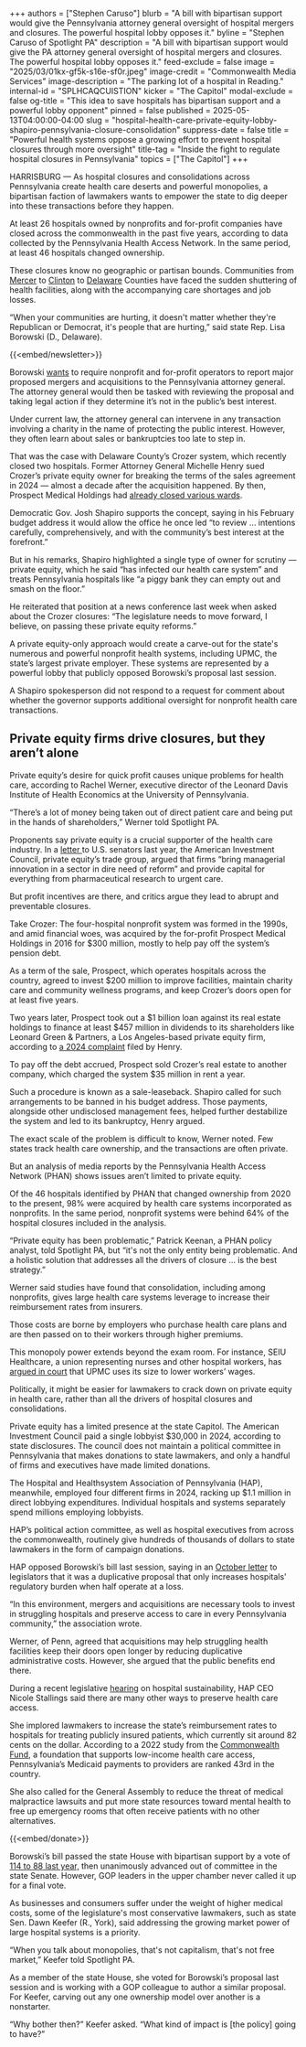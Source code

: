 +++
authors = ["Stephen Caruso"]
blurb = "A bill with bipartisan support would give the Pennsylvania attorney general oversight of hospital mergers and closures. The powerful hospital lobby opposes it."
byline = "Stephen Caruso of Spotlight PA"
description = "A bill with bipartisan support would give the PA attorney general oversight of hospital mergers and closures. The powerful hospital lobby opposes it."
feed-exclude = false
image = "2025/03/01kx-gf5k-s16e-sf0r.jpeg"
image-credit = "Commonwealth Media Services"
image-description = "The parking lot of a hospital in Reading."
internal-id = "SPLHCAQCUISTION"
kicker = "The Capitol"
modal-exclude = false
og-title = "This idea to save hospitals has bipartisan support and a powerful lobby opponent"
pinned = false
published = 2025-05-13T04:00:00-04:00
slug = "hospital-health-care-private-equity-lobby-shapiro-pennsylvania-closure-consolidation"
suppress-date = false
title = "Powerful health systems oppose a growing effort to prevent hospital closures through more oversight"
title-tag = "Inside the fight to regulate hospital closures in Pennsylvania"
topics = ["The Capitol"]
+++

HARRISBURG — As hospital closures and consolidations across Pennsylvania create health care deserts and powerful monopolies, a bipartisan faction of lawmakers wants to empower the state to dig deeper into these transactions before they happen.

At least 26 hospitals owned by nonprofits and for-profit companies have closed across the commonwealth in the past five years, according to data collected by the Pennsylvania Health Access Network. In the same period, at least 46 hospitals changed ownership.

These closures know no geographic or partisan bounds. Communities from <a href="https://www.chiefhealthcareexecutive.com/view/pennsylvania-hospital-closes-its-doors-but-hope-persists-for-reprieve">Mercer</a> to <a href="https://www.pennlive.com/news/2023/01/closing-at-upmc-hospital-in-central-pa-surprises-worries-mayor-of-rural-town.html">Clinton</a> to <a href="https://www.nbcphiladelphia.com/news/health/crozer-chester-hospital-closes/4174987/#:~:text=After%20months%20of%20efforts%20to,%2C%202025%2C%20Delaware%20County%20said.">Delaware</a> Counties have faced the sudden shuttering of health facilities, along with the accompanying care shortages and job losses.

“When your communities are hurting, it doesn&#39;t matter whether they&#39;re Republican or Democrat, it&#39;s people that are hurting,” said state Rep. Lisa Borowski (D., Delaware).

{{<embed/newsletter>}}

Borowski <a href="https://www.palegis.us/house/co-sponsorship/memo?memoID=44940">wants</a> to require nonprofit and for-profit operators to report major proposed mergers and acquisitions to the Pennsylvania attorney general. The attorney general would then be tasked with reviewing the proposal and taking legal action if they determine it’s not in the public’s best interest.

Under current law, the attorney general can intervene in any transaction involving a charity in the name of protecting the public interest. However, they often learn about sales or bankruptcies too late to step in.

That was the case with Delaware County’s Crozer system, which recently closed two hospitals. Former Attorney General Michelle Henry sued Crozer’s private equity owner for breaking the terms of the sales agreement in 2024 — almost a decade after the acquisition happened. By then, Prospect Medical Holdings had <a href="https://whyy.org/articles/pasnap-holds-rally-calling-attention-to-crozer-health-closures-in-delco/">already closed various wards</a>.

Democratic Gov. Josh Shapiro supports the concept, saying in his February budget address it would allow the office he once led “to review … intentions carefully, comprehensively, and with the community’s best interest at the forefront.”

But in his remarks, Shapiro highlighted a single type of owner for scrutiny — private equity, which he said “has infected our health care system” and treats Pennsylvania hospitals like “a piggy bank they can empty out and smash on the floor.”

He reiterated that position at a news conference last week when asked about the Crozer closures: “The legislature needs to move forward, I believe, on passing these private equity reforms.”

A private equity-only approach would create a carve-out for the state&#39;s numerous and powerful nonprofit health systems, including UPMC, the state’s largest private employer. These systems are represented by a powerful lobby that publicly opposed Borowski’s proposal last session.

A Shapiro spokesperson did not respond to a request for comment about whether the governor supports additional oversight for nonprofit health care transactions.

## Private equity firms drive closures, but they aren’t alone

Private equity’s desire for quick profit causes unique problems for health care, according to Rachel Werner, executive director of the Leonard Davis Institute of Health Economics at the University of Pennsylvania.

“There’s a lot of money being taken out of direct patient care and being put in the hands of shareholders,” Werner told Spotlight PA.

Proponents say private equity is a crucial supporter of the health care industry. In a <a href="https://www.investmentcouncil.org/wp-content/uploads/2024/09/AIC-Letter-re-Senate-HELP-Hearing-.pdf">letter</a><u> </u>to U.S. senators last year, the American Investment Council, private equity’s trade group, argued that firms “bring managerial innovation in a sector in dire need of reform” and provide capital for everything from pharmaceutical research to urgent care.

But profit incentives are there, and critics argue they lead to abrupt and preventable closures.

Take Crozer: The four-hospital nonprofit system was formed in the 1990s, and amid financial woes, was acquired by the for-profit Prospect Medical Holdings in 2016 for $300 million, mostly to help pay off the system’s pension debt.

As a term of the sale, Prospect, which operates hospitals across the country, agreed to invest $200 million to improve facilities, maintain charity care and community wellness programs, and keep Crozer’s doors open for at least five years.

Two years later, Prospect took out a $1 billion loan against its real estate holdings to finance at least $457 million in dividends to its shareholders like Leonard Green &amp; Partners, a Los Angeles-based private equity firm, according to <a href="https://www.attorneygeneral.gov/wp-content/uploads/2024/10/2024-10-29-Prospect_Crozer_Complaint_Commonwealth_FILED.pdf">a 2024 complaint</a> filed by Henry.

To pay off the debt accrued, Prospect sold Crozer’s real estate to another company, which charged the system $35 million in rent a year.

Such a procedure is known as a sale-leaseback. Shapiro called for such arrangements to be banned in his budget address. Those payments, alongside other undisclosed management fees, helped further destabilize the system and led to its bankruptcy, Henry argued.

The exact scale of the problem is difficult to know, Werner noted. Few states track health care ownership, and the transactions are often private.

But an analysis of media reports by the Pennsylvania Health Access Network (PHAN) shows issues aren’t limited to private equity.

Of the 46 hospitals identified by PHAN that changed ownership from 2020 to the present, 98% were acquired by health care systems incorporated as nonprofits. In the same period, nonprofit systems were behind 64% of the hospital closures included in the analysis.

“Private equity has been problematic,” Patrick Keenan, a PHAN policy analyst, told Spotlight PA, but “it&#39;s not the only entity being problematic. And a holistic solution that addresses all the drivers of closure … is the best strategy.”

Werner said studies have found that consolidation, including among nonprofits, gives large health care systems leverage to increase their reimbursement rates from insurers.

Those costs are borne by employers who purchase health care plans and are then passed on to their workers through higher premiums.

This monopoly power extends beyond the exam room. For instance, SEIU Healthcare, a union representing nurses and other hospital workers, has <a href="https://www.wesa.fm/health-science-tech/2024-10-03/justice-department-upmc-lawsuit-health-care-monopoly">argued in court</a> that UPMC uses its size to lower workers’ wages.

Politically, it might be easier for lawmakers to crack down on private equity in health care, rather than all the drivers of hospital closures and consolidations.

Private equity has a limited presence at the state Capitol. The American Investment Council paid a single lobbyist $30,000 in 2024, according to state disclosures. The council does not maintain a political committee in Pennsylvania that makes donations to state lawmakers, and only a handful of firms and executives have made limited donations.

The Hospital and Healthsystem Association of Pennsylvania (HAP), meanwhile, employed four different firms in 2024, racking up $1.1 million in direct lobbying expenditures. Individual hospitals and systems separately spend millions employing lobbyists.

HAP’s political action committee, as well as hospital executives from across the commonwealth, routinely give hundreds of thousands of dollars to state lawmakers in the form of campaign donations.

HAP opposed Borowski’s bill last session, saying in an <a href="https://www.haponline.org/Resource-Center?resourceid=1242">October letter</a> to legislators that it was a duplicative proposal that only increases hospitals&#39; regulatory burden when half operate at a loss.

“In this environment, mergers and acquisitions are necessary tools to invest in struggling hospitals and preserve access to care in every Pennsylvania community,” the association wrote.

Werner, of Penn, agreed that acquisitions may help struggling health facilities keep their doors open longer by reducing duplicative administrative costs. However, she argued that the public benefits end there.

During a recent legislative <a href="https://institutional.pasenategop.com/">hearing</a> on hospital sustainability, HAP CEO Nicole Stallings said there are many other ways to preserve health care access.

She implored lawmakers to increase the state’s reimbursement rates to hospitals for treating publicly insured patients, which currently sit around 82 cents on the dollar. According to a 2022 study from the <a href="https://www.commonwealthfund.org/blog/2022/medicaid-reimbursement-rates-are-racial-justice-issue">Commonwealth Fund</a>, a foundation that supports low-income health care access, Pennsylvania’s Medicaid payments to providers are ranked 43rd in the country.

She also called for the General Assembly to reduce the threat of medical malpractice lawsuits and put more state resources toward mental health to free up emergency rooms that often receive patients with no other alternatives.

{{<embed/donate>}}

Borowski’s bill passed the state House with bipartisan support by a vote of <a href="https://www.palegis.us/house/roll-calls/summary?sessYr=2023&amp;sessInd=0&amp;rcNum=1451">114 to 88</a><u> last year,</u> then unanimously advanced out of committee in the state Senate. However, GOP leaders in the upper chamber never called it up for a final vote.

As businesses and consumers suffer under the weight of higher medical costs, some of the legislature&#39;s most conservative lawmakers, such as state Sen. Dawn Keefer (R., York), said addressing the growing market power of large hospital systems is a priority.

“When you talk about monopolies, that&#39;s not capitalism, that&#39;s not free market,” Keefer told Spotlight PA.<strong><em></em></strong>

As a member of the state House, she voted for Borowski’s proposal last session and is working with a GOP colleague to author a similar proposal. For Keefer, carving out any one ownership model over another is a nonstarter.

“Why bother then?” Keefer asked. “What kind of impact is \[the policy\] going to have?”

